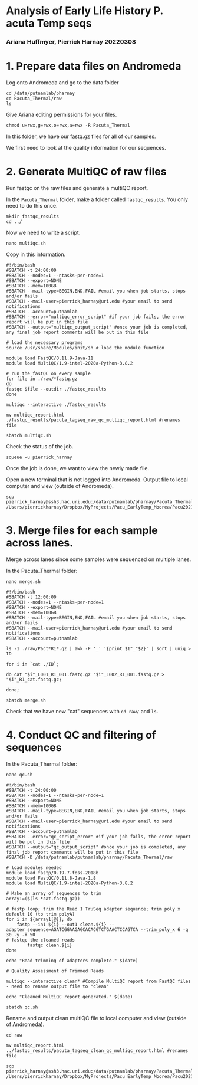 # Analysis of Early Life History P. acuta Temp seqs   

### Ariana Huffmyer, Pierrick Harnay 20220308 


# 1. Prepare data files on Andromeda  

Log onto Andromeda and go to the data folder 
 

```
cd /data/putnamlab/pharnay
cd Pacuta_Thermal/raw
ls 
```

Give Ariana editing permissions for your files.  

```
chmod u=rwx,g=rwx,o=rwx,a=rwx -R Pacuta_Thermal
```

In this folder, we have our fastq.gz files for all of our samples.  

We first need to look at the quality information for our sequences.  

# 2. Generate MultiQC of raw files   

Run fastqc on the raw files and generate a multiQC report.  

In the `Pacuta_Thermal` folder, make a folder called `fastqc_results`.  You only need to do this once.  

```
mkdir fastqc_results 
cd ../ 
```

Now we need to write a script.  

``` 
nano multiqc.sh
```

Copy in this information.  

```
#!/bin/bash
#SBATCH -t 24:00:00
#SBATCH --nodes=1 --ntasks-per-node=1
#SBATCH --export=NONE
#SBATCH --mem=100GB
#SBATCH --mail-type=BEGIN,END,FAIL #email you when job starts, stops and/or fails
#SBATCH --mail-user=pierrick_harnay@uri.edu #your email to send notifications
#SBATCH --account=putnamlab                  
#SBATCH --error="multiqc_error_script" #if your job fails, the error report will be put in this file
#SBATCH --output="multiqc_output_script" #once your job is completed, any final job report comments will be put in this file

# load the necessary programs
source /usr/share/Modules/init/sh # load the module function

module load FastQC/0.11.9-Java-11
module load MultiQC/1.9-intel-2020a-Python-3.8.2

# run the fastQC on every sample
for file in ./raw/*fastq.gz
do
fastqc $file --outdir ./fastqc_results         
done

multiqc --interactive ./fastqc_results  

mv multiqc_report.html ./fastqc_results/pacuta_tagseq_raw_qc_multiqc_report.html #renames file
```

```
sbatch multiqc.sh
``` 

Check the status of the job.  

```
squeue -u pierrick_harnay
```

Once the job is done, we want to view the newly made file. 

Open a new terminal that is not logged into Andromeda. Output file to local computer and view (outside of Andromeda).  

```
scp pierrick_harnay@ssh3.hac.uri.edu:/data/putnamlab/pharnay/Pacuta_Thermal/fastqc_results/pacuta_tagseq_raw_qc_multiqc_report.html /Users/pierrickharnay/Dropbox/MyProjects/Pacu_EarlyTemp_Moorea/Pacu2021/Output
```





# 3. Merge files for each sample across lanes.  


Merge across lanes since some samples were sequenced on multiple lanes.    

In the Pacuta_Thermal folder: 

```
nano merge.sh
``` 

```
#!/bin/bash
#SBATCH -t 12:00:00
#SBATCH --nodes=1 --ntasks-per-node=1
#SBATCH --export=NONE
#SBATCH --mem=100GB
#SBATCH --mail-type=BEGIN,END,FAIL #email you when job starts, stops and/or fails
#SBATCH --mail-user=pierrick_harnay@uri.edu #your email to send notifications
#SBATCH --account=putnamlab 

ls -1 ./raw/Pact*R1*.gz | awk -F '_' '{print $1"_"$2}' | sort | uniq > ID

for i in `cat ./ID`; 

do cat "$i"_L001_R1_001.fastq.gz "$i"_L002_R1_001.fastq.gz > "$i"_R1_cat.fastq.gz; 

done;

```

```
sbatch merge.sh
``` 

Check that we have new "cat" sequences with `cd raw/` and `ls`.  


# 4. Conduct QC and filtering of sequences  

In the Pacuta_Thermal folder:  
```
nano qc.sh
```

```
#!/bin/bash
#SBATCH -t 24:00:00
#SBATCH --nodes=1 --ntasks-per-node=1
#SBATCH --export=NONE
#SBATCH --mem=100GB
#SBATCH --mail-type=BEGIN,END,FAIL #email you when job starts, stops and/or fails
#SBATCH --mail-user=pierrick_harnay@uri.edu #your email to send notifications
#SBATCH --account=putnamlab                  
#SBATCH --error="qc_script_error" #if your job fails, the error report will be put in this file
#SBATCH --output="qc_output_script" #once your job is completed, any final job report comments will be put in this file
#SBATCH -D /data/putnamlab/putnamlab/pharnay/Pacuta_Thermal/raw

# load modules needed
module load fastp/0.19.7-foss-2018b
module load FastQC/0.11.8-Java-1.8
module load MultiQC/1.9-intel-2020a-Python-3.8.2

# Make an array of sequences to trim
array1=($(ls *cat.fastq.gz)) 

# fastp loop; trim the Read 1 TruSeq adapter sequence; trim poly x default 10 (to trim polyA) 
for i in ${array1[@]}; do
	fastp --in1 ${i} --out1 clean.${i} --adapter_sequence=AGATCGGAAGAGCACACGTCTGAACTCCAGTCA --trim_poly_x 6 -q 30 -y -Y 50 
# fastqc the cleaned reads
        fastqc clean.${i}
done 

echo "Read trimming of adapters complete." $(date)

# Quality Assessment of Trimmed Reads

multiqc --interactive clean* #Compile MultiQC report from FastQC files - need to rename output file to "clean"

echo "Cleaned MultiQC report generated." $(date)

```

```
sbatch qc.sh
``` 

Rename and output clean multiQC file to local computer and view (outside of Andromeda).  

```
cd raw 

mv multiqc_report.html ../fastqc_results/pacuta_tagseq_clean_qc_multiqc_report.html #renames file

scp pierrick_harnay@ssh3.hac.uri.edu:/data/putnamlab/pharnay/Pacuta_Thermal/fastqc_results/pacuta_tagseq_clean_qc_multiqc_report.html /Users/pierrickharnay/Dropbox/MyProjects/Pacu_EarlyTemp_Moorea/Pacu2021/Output
```